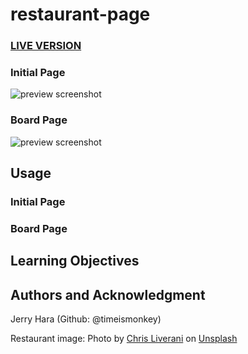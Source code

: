 # restaurant-page

### <a href="">LIVE VERSION</a>
### Initial Page
![preview screenshot]() 
### Board Page 
![preview screenshot]() 

## Usage
### Initial Page

### Board Page

## Learning Objectives


## Authors and Acknowledgment
Jerry Hara (Github: @timeismonkey)


Restaurant image: Photo by <a href="https://unsplash.com/@chrisliverani?utm_content=creditCopyText&utm_medium=referral&utm_source=unsplash">Chris Liverani</a> on <a href="https://unsplash.com/photos/formal-dinner-setup-oCsaxvGCehM?utm_content=creditCopyText&utm_medium=referral&utm_source=unsplash">Unsplash</a>